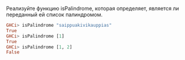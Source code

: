 Реализуйте функцию isPalindrome, которая определяет, является ли переданный ей список палиндромом.

```haskell
GHCi> isPalindrome "saippuakivikauppias"
True
GHCi> isPalindrome [1]
True
GHCi> isPalindrome [1, 2]
False
```